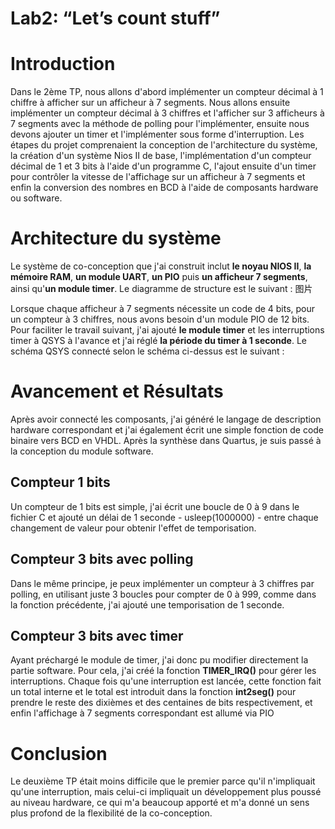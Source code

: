 # Lab2: “Let’s count stuff”
# Introduction
Dans le 2ème TP, nous allons d'abord implémenter un compteur décimal à 1 chiffre à afficher sur un afficheur à 7 segments. 
Nous allons ensuite implémenter un compteur décimal à 3 chiffres et l'afficher sur 3 afficheurs à 7 segments avec la méthode de polling pour l'implémenter, 
ensuite nous devons ajouter un timer et l'implémenter sous forme d'interruption.
Les étapes du projet comprenaient la conception de l'architecture du système, la création d'un système Nios II de base, 
l'implémentation d'un compteur décimal de 1 et 3 bits à l'aide d'un programme C, 
l'ajout ensuite d'un timer pour contrôler la vitesse de l'affichage sur un afficheur à 7 segments 
et enfin la conversion des nombres en BCD à l'aide de composants hardware ou software.


# Architecture du système
Le système de co-conception que j'ai construit inclut **le noyau NIOS II**, **la mémoire RAM**, **un module UART**, **un PIO** puis **un afficheur 7 segments**, ainsi qu'**un module timer**. Le diagramme de structure est le suivant : 
图片

Lorsque chaque afficheur à 7 segments nécessite un code de 4 bits, pour un compteur à 3 chiffres, nous avons besoin d'un module PIO de 12 bits.
Pour faciliter le travail suivant, j'ai ajouté **le module timer** et les interruptions timer à QSYS à l'avance et j'ai réglé **la période du timer à 1 seconde**.
Le schéma QSYS connecté selon le schéma ci-dessus est le suivant :

# Avancement et Résultats
Après avoir connecté les composants, j'ai généré le langage de description hardware correspondant et j'ai également écrit une simple fonction de code binaire vers BCD en VHDL. Après la synthèse dans Quartus, je suis passé à la conception du module software.

## Compteur 1 bits
Un compteur de 1 bits est simple, j'ai écrit une boucle de 0 à 9 dans le fichier C et ajouté un délai de 1 seconde - usleep(1000000) - entre chaque changement de valeur pour obtenir l'effet de temporisation.

## Compteur 3 bits avec polling
Dans le même principe, je peux implémenter un compteur à 3 chiffres par polling, en utilisant juste 3 boucles pour compter de 0 à 999, comme dans la fonction précédente, j'ai ajouté une temporisation de 1 seconde.

## Compteur 3 bits avec timer
Ayant préchargé le module de timer, j'ai donc pu modifier directement la partie software. Pour cela, j'ai créé la fonction **TIMER_IRQ()** pour gérer les interruptions. Chaque fois qu'une interruption est lancée, cette fonction fait un total interne et le total est introduit dans la fonction **int2seg()** pour prendre le reste des dixièmes et des centaines de bits respectivement, et enfin l'affichage à 7 segments correspondant est allumé via PIO


# Conclusion 
Le deuxième TP était moins difficile que le premier parce qu'il n'impliquait qu'une interruption, mais celui-ci impliquait un développement plus poussé au niveau hardware, ce qui m'a beaucoup apporté et m'a donné un sens plus profond de la flexibilité de la co-conception.
